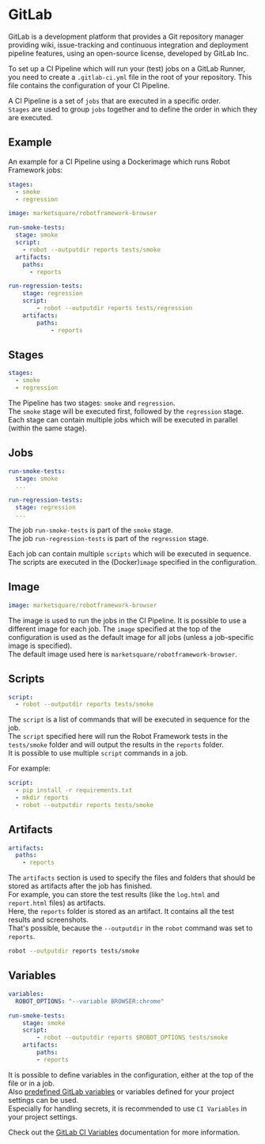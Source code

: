 # GitLab

GitLab is a development platform that provides a Git repository manager providing wiki, issue-tracking and continuous integration and deployment pipeline features, using an open-source license, developed by GitLab Inc.

To set up a CI Pipeline which will run your (test) jobs on a GitLab Runner, you need to create a `.gitlab-ci.yml` file in the root of your repository. This file contains the configuration of your CI Pipeline.

A CI Pipeline is a set of `jobs` that are executed in a specific order.  
`Stages` are used to group `jobs` together and to define the order in which they are executed.

## Example

An example for a CI Pipeline using a Dockerimage which runs Robot Framework jobs:

``` yaml title=".gitlab-ci.yml"
stages:
  - smoke
  - regression

image: marketsquare/robotframework-browser

run-smoke-tests:
  stage: smoke
  script:
    - robot --outputdir reports tests/smoke
  artifacts:
    paths:
      - reports

run-regression-tests:
    stage: regression
    script:
        - robot --outputdir reports tests/regression
    artifacts:
        paths:
            - reports
```

## Stages

``` yaml title=".gitlab-ci.yml"
stages:
  - smoke
  - regression
``` 

The Pipeline has two stages: `smoke` and `regression`.  
The `smoke` stage will be executed first, followed by the `regression` stage.  
Each stage can contain multiple jobs which will be executed in parallel (within the same stage).

## Jobs

``` yaml title=".gitlab-ci.yml"
run-smoke-tests:
  stage: smoke
  ...

run-regression-tests:
  stage: regression
  ...
```

The job `run-smoke-tests` is part of the `smoke` stage.  
The job `run-regression-tests` is part of the `regression` stage.  

Each job can contain multiple `scripts` which will be executed in sequence.  
The scripts are executed in the (Docker)`image` specified in the configuration.

## Image

``` yaml title=".gitlab-ci.yml"
image: marketsquare/robotframework-browser
```

The image is used to run the jobs in the CI Pipeline. It is possible to use a different image for each job. The `image` specified at the top of the configuration is used as the default image for all jobs (unless a job-specific image is specified).  
The default image used here is `marketsquare/robotframework-browser`.

## Scripts

``` yaml title=".gitlab-ci.yml"
script:
  - robot --outputdir reports tests/smoke
```

The `script` is a list of commands that will be executed in sequence for the job.  
The `script` specified here will run the Robot Framework tests in the `tests/smoke` folder and will output the results in the `reports` folder.  
It is possible to use multiple `script` commands in a job.

For example:

``` yaml title=".gitlab-ci.yml"
script:
  - pip install -r requirements.txt
  - mkdir reports
  - robot --outputdir reports tests/smoke
```

## Artifacts

``` yaml title=".gitlab-ci.yml"
artifacts:
  paths:
    - reports
```

The `artifacts` section is used to specify the files and folders that should be stored as artifacts after the job has finished.  
For example, you can store the test results (like the `log.html` and `report.html` files) as artifacts.  
Here, the `reports` folder is stored as an artifact. It contains all the test results and screenshots.  
That's possible, because the `--outputdir` in the `robot` command was set to `reports`.

``` bash
robot --outputdir reports tests/smoke
```  

## Variables

``` yaml title=".gitlab-ci.yml"
variables:
  ROBOT_OPTIONS: "--variable BROWSER:chrome"

run-smoke-tests:
    stage: smoke
    script:
        - robot --outputdir reports $ROBOT_OPTIONS tests/smoke
    artifacts:
        paths:
        - reports
``` 

It is possible to define variables in the configuration, either at the top of the file or in a job.  
Also [predefined GitLab variables](https://docs.gitlab.com/ee/ci/variables/predefined_variables.html) or variables defined for your project settings can be used.  
Especially for handling secrets, it is recommended to use `CI Variables` in your project settings.  

Check out the [GitLab CI Variables](https://docs.gitlab.com/ee/ci/variables/) documentation for more information.  
